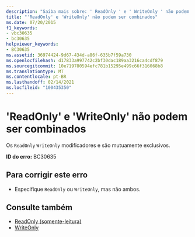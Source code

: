 ```yaml
---
description: "Saiba mais sobre: ' ReadOnly ' e ' WriteOnly ' não podem ser combinados"
title: "'ReadOnly' e 'WriteOnly' não podem ser combinados"
ms.date: 07/20/2015
f1_keywords:
- vbc30635
- bc30635
helpviewer_keywords:
- BC30635
ms.assetid: 36974424-9d67-434d-a86f-635b7f59a730
ms.openlocfilehash: d17833a997742c2bf30dac189aa3216ca4cdf879
ms.sourcegitcommit: 10e719780594efc781b15295e499c66f316068b8
ms.translationtype: MT
ms.contentlocale: pt-BR
ms.lasthandoff: 02/14/2021
ms.locfileid: "100435350"
---
```

# <a name="readonly-and-writeonly-cannot-be-combined"></a>'ReadOnly' e 'WriteOnly' não podem ser combinados

Os `ReadOnly` `WriteOnly` modificadores e são mutuamente exclusivos.  
  
 **ID do erro:** BC30635  
  
## <a name="to-correct-this-error"></a>Para corrigir este erro  
  
- Especifique `ReadOnly` ou `WriteOnly`, mas não ambos.  
  
## <a name="see-also"></a>Consulte também

- [ReadOnly (somente-leitura)](../language-reference/modifiers/readonly.md)
- [WriteOnly](../language-reference/modifiers/writeonly.md)
